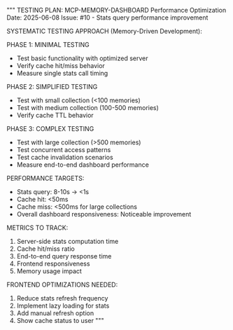 """
TESTING PLAN: MCP-MEMORY-DASHBOARD Performance Optimization
Date: 2025-06-08
Issue: #10 - Stats query performance improvement

SYSTEMATIC TESTING APPROACH (Memory-Driven Development):

PHASE 1: MINIMAL TESTING
- Test basic functionality with optimized server
- Verify cache hit/miss behavior
- Measure single stats call timing

PHASE 2: SIMPLIFIED TESTING  
- Test with small collection (<100 memories)
- Test with medium collection (100-500 memories)
- Verify cache TTL behavior

PHASE 3: COMPLEX TESTING
- Test with large collection (>500 memories) 
- Test concurrent access patterns
- Test cache invalidation scenarios
- Measure end-to-end dashboard performance

PERFORMANCE TARGETS:
- Stats query: 8-10s → <1s
- Cache hit: <50ms
- Cache miss: <500ms for large collections
- Overall dashboard responsiveness: Noticeable improvement

METRICS TO TRACK:
1. Server-side stats computation time
2. Cache hit/miss ratio
3. End-to-end query response time
4. Frontend responsiveness
5. Memory usage impact

FRONTEND OPTIMIZATIONS NEEDED:
1. Reduce stats refresh frequency
2. Implement lazy loading for stats
3. Add manual refresh option
4. Show cache status to user
"""